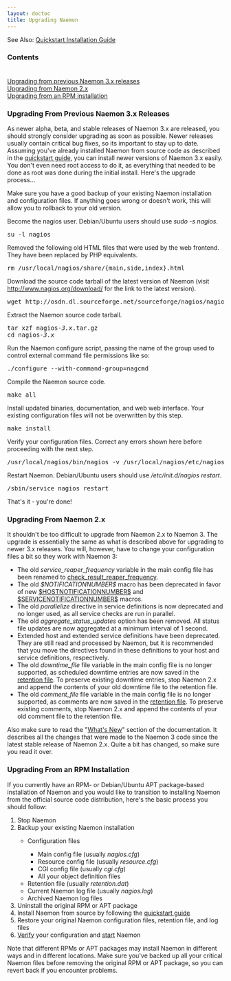 ```yaml
---
layout: doctoc
title: Upgrading Naemon
---
```



<span class="glyphicon glyphicon-arrow-right"></span> See Also: <a href="quickstart.html">Quickstart Installation Guide</a>

### Contents<br><br>

<a href="#nagios3x">Upgrading from previous Naemon 3.x releases</a><br>
<a href="#nagios2x">Upgrading from Naemon 2.x</a><br>
<a href="#rpm">Upgrading from an RPM installation</a><br>

<a name="nagios3x"></a>

### Upgrading From Previous Naemon 3.x Releases

As newer alpha, beta, and stable releases of Naemon 3.x are released, you should strongly consider upgrading as soon as possible.  Newer releases usually contain critical bug fixes, so its important to stay up to date.  Assuming you've already installed Naemon from source code as described in the <a href="quickstart.html">quickstart guide</a>, you can install newer versions of Naemon 3.x easily.  You don't even need root access to do it, as everything that needed to be done as root was done during the initial install.  Here's the upgrade process...

Make sure you have a good backup of your existing Naemon installation and configuration files.  If anything goes wrong or doesn't work, this will allow you to rollback to your old version.

Become the nagios user.  Debian/Ubuntu users should use <i>sudo -s nagios</i>.

<pre>
su -l nagios
</pre>

Removed the following old HTML files that were used by the web frontend.  They have been replaced by PHP equivalents.

<pre>
rm /usr/local/nagios/share/{main,side,index}.html
</pre>

Download the source code tarball of the latest version of Naemon (visit <a href="http://www.nagios.org/download/">http://www.nagios.org/download/</a> for the link to the latest version).

<pre>
wget http://osdn.dl.sourceforge.net/sourceforge/nagios/nagios-<i>3.x</i>.tar.gz
</pre>

Extract the Naemon source code tarball.

<pre>
tar xzf nagios-<i>3.x</i>.tar.gz
cd nagios-<i>3.x</i>
</pre>

Run the Naemon configure script, passing the name of the group used to control external command file permissions like so:

<pre>
./configure --with-command-group=nagcmd
</pre>

Compile the Naemon source code.

<pre>
make all
</pre>

Install updated binaries, documentation, and web web interface.  Your existing configuration files will not be overwritten by this step.

<pre>
make install
</pre>

Verify your configuration files.  Correct any errors shown here before proceeding with the next step.

<pre>
/usr/local/nagios/bin/nagios -v /usr/local/nagios/etc/nagios.cfg
</pre>

Restart Naemon.  Debian/Ubuntu users should use <i>/etc/init.d/nagios restart</i>.

<pre>
/sbin/service nagios restart
</pre>

That's it - you're done!

<a name="nagios2x"></a>

### Upgrading From Naemon 2.x

It shouldn't be too difficult to upgrade from Naemon 2.x to Naemon 3.  The upgrade is essentially the same as what is described above for upgrading to newer 3.x releases.  You will, however, have to change your configuration files a bit so they work with Naemon 3:

<ul>
<li>The old <i>service_reaper_frequency</i> variable in the main config file has been renamed to <a href="configmain.html#check_result_reaper_frequency">check_result_reaper_frequency</a>.</li>
<li>The old <i>$NOTIFICATIONNUMBER$</i> macro has been deprecated in favor of new <a href="macrolist.html#hostnotificationnumber">$HOSTNOTIFICATIONNUMBER$</a> and <a href="macrolist.html#servicenotificationnumber">$SERVICENOTIFICATIONNUMBER$</a> macros.</li>
<li>The old <i>parallelize</i> directive in service definitions is now deprecated and no longer used, as all service checks are run in parallel.</li>
<li>The old <i>aggregate_status_updates</i> option has been removed.  All status file updates are now aggregated at a minimum interval of 1 second.</li>
<li>Extended host and extended service definitions have been deprecated.  They are still read and processed by Naemon, but it is recommended that you move the directives found in these definitions to your host and service definitions, respectively.</li>
<li>The old <i>downtime_file</i> file variable in the main config file is no longer supported, as scheduled downtime entries are now saved in the <a href="configmain.html#state_retention_file">retention file</a>.  To preserve existing downtime entries, stop Naemon 2.x and append the contents of your old downtime file to the retention file.</li>
<li>The old <i>comment_file</i> file variable in the main config file is no longer supported, as comments are now saved in the <a href="configmain.html#state_retention_file">retention file</a>.  To preserve existing comments, stop Naemon 2.x and append the contents of your old comment file to the retention file.</li>
</ul>

Also make sure to read the "<a href="whatsnew.html">What's New</a>" section of the documentation.  It describes all the changes that were made to the Naemon 3 code since the latest stable release of Naemon 2.x.  Quite a bit has changed, so make sure you read it over.

<a name="rpm"></a>

### Upgrading From an RPM Installation

If you currently have an RPM- or Debian/Ubuntu APT package-based installation of Naemon and you would like to transition to installing Naemon from the official source code distribution, here's the basic process you should follow:

<ol>
<li>Stop Naemon</li>
<li>Backup your existing Naemon installation</li>
<ul>
<li>Configuration files</li>
<ul>
<li>Main config file (usually <i>nagios.cfg</i>)</li>
<li>Resource config file (usually <i>resource.cfg</i>)</li>
<li>CGI config file (usually <i>cgi.cfg</i>)</li>
<li>All your object definition files</li>
</ul>
<li>Retention file (usually <i>retention.dat</i>)</li>
<li>Current Naemon log file (usually <i>nagios.log</i>)</li>
<li>Archived Naemon log files</li>
</ul>
<li>Uninstall the original RPM or APT package</li>
<li>Install Naemon from source by following the <a href="quickstart.html">quickstart guide</a></li>
<li>Restore your original Naemon configuration files, retention file, and log files</li>
<li><a href="verifyconfig.html">Verify</a> your configuration and <a href="startstop.html">start</a> Naemon</li>
</ol>

Note that different RPMs or APT packages may install Naemon in different ways and in different locations.  Make sure you've backed up all your critical Naemon files before removing the original RPM or APT package, so you can revert back if you encounter problems.
